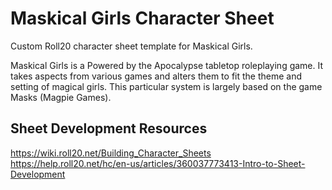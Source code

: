 # Maskical Girls Character Sheet
Custom Roll20 character sheet template for Maskical Girls.

Maskical Girls is a Powered by the Apocalypse tabletop roleplaying game. It takes aspects from various games and alters them to fit the theme and setting of magical girls. This particular system is largely based on the game Masks (Magpie Games). 

## Sheet Development Resources
https://wiki.roll20.net/Building_Character_Sheets
https://help.roll20.net/hc/en-us/articles/360037773413-Intro-to-Sheet-Development